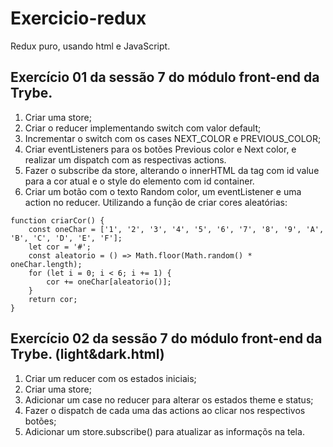 # Exercicio-redux
Redux puro, usando html e JavaScript.

## Exercício 01 da sessão 7 do módulo front-end da Trybe. 

1. Criar uma store;
2. Criar o reducer implementando switch com valor default;
3. Incrementar o switch com os cases NEXT_COLOR e PREVIOUS_COLOR;
4. Criar eventListeners para os botões Previous color e Next color, e realizar um dispatch com as respectivas actions.
5. Fazer o subscribe da store, alterando o innerHTML da tag com id value para a cor atual e o style do elemento com id container.
6. Criar um botão com o texto Random color, um eventListener e uma action no reducer. Utilizando a função de criar cores aleatórias:
```
function criarCor() {
    const oneChar = ['1', '2', '3', '4', '5', '6', '7', '8', '9', 'A', 'B', 'C', 'D', 'E', 'F'];
    let cor = '#';
    const aleatorio = () => Math.floor(Math.random() * oneChar.length);
    for (let i = 0; i < 6; i += 1) {
        cor += oneChar[aleatorio()];
    }
    return cor;
}
```

## Exercício 02 da sessão 7 do módulo front-end da Trybe. (light&dark.html)

1.  Criar um reducer com os estados iniciais;
2.  Criar uma store;
3.  Adicionar um case no reducer para alterar os estados theme e status;
4.  Fazer o dispatch de cada uma das actions ao clicar nos respectivos botões;
5.  Adicionar um store.subscribe() para atualizar as informaçõs na tela.
